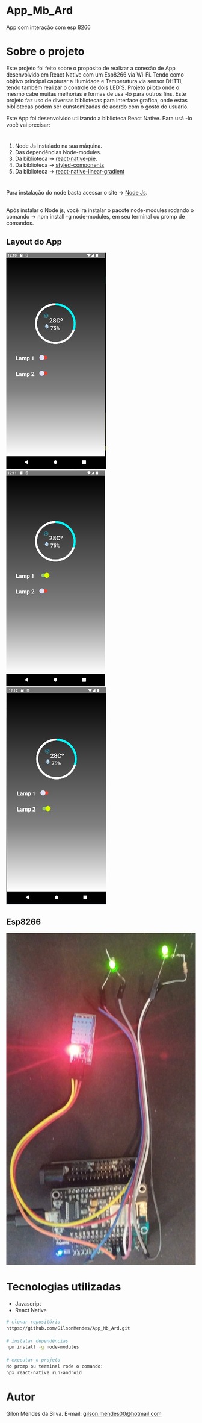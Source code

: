 # App_Mb_Ard
App com interação com esp 8266

# Sobre o projeto
Este projeto foi feito sobre o proposito de realizar a conexão de App desenvolvido em React Native com um Esp8266 via Wi-Fi.
Tendo como objtivo principal capturar a Humidade e Temperatura via sensor DHT11, tendo também realizar o controle de dois LED´S.
Projeto piloto onde o mesmo cabe muitas melhorias e formas de usa -ló para outros fins.
Este projeto faz uso de diversas bibliotecas para interface grafica, onde estas bibliotecas podem ser cunstomizadas de acordo com o gosto do usuario. 

Este App foi desenvolvido utilizando a biblioteca React Native. Para 
usá -lo você vai precisar:
# 
1. Node Js Instalado na sua máquina.
2. Das dependências Node-modules.
3. Da biblioteca ->  [react-native-pie](https://github.com/nihgwu/react-native-pie).
4. Da biblioteca -> [styled-components](https://github.com/styled-components/styled-components)
5. Da biblioteca -> [react-native-linear-gradient](https://github.com/react-native-linear-gradient/react-native-linear-gradient)
#
Para instalação do node basta acessar o site -> [Node Js](https://nodejs.org/en/download/).
##
Após instalar o Node js, você ira instalar o pacote node-modules rodando o 
comando -> npm install -g node-modules, em seu terminal ou promp de comandos. 

## Layout do App
![Tela 1](https://github.com/GilsonMendes/App_Mb_Ard/blob/main/App_Ard/Imagens_Projeto/Tela%201.png)![Tela 2](https://github.com/GilsonMendes/App_Mb_Ard/blob/main/App_Ard/Imagens_Projeto/Tela%202.png)
![Tela 3](https://github.com/GilsonMendes/App_Mb_Ard/blob/main/App_Ard/Imagens_Projeto/Tela%203.png)
## Esp8266
![Esp8266 ](https://github.com/GilsonMendes/App_Mb_Ard/blob/main/App_Ard/Imagens_Projeto/Esp8266_01.jpeg)

# Tecnologias utilizadas
- Javascript
- React Native

```bash
# clonar repositório
https://github.com/GilsonMendes/App_Mb_Ard.git

# instalar dependências
npm install -g node-modules

# executar o projeto
No promp ou terminal rode o comando:
npx react-native run-android
```




# Autor
Gilon Mendes da Silva.
 E-mail: gilson.mendes00@hotmail.com

